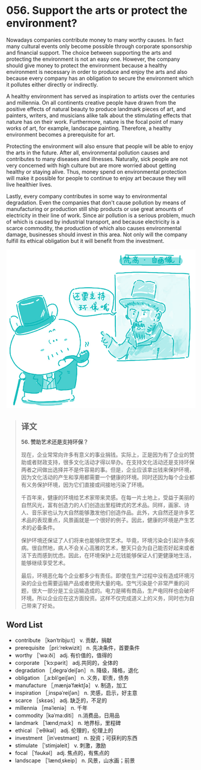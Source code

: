 # 056. Support the arts or protect the environment?

Nowadays companies contribute money to many worthy causes. In fact many cultural events only become possible through corporate sponsorship and financial support. The choice between supporting the arts and protecting the environment is not an easy one. However, the company should give money to protect the environment because a healthy environment is necessary in order to produce and enjoy the arts and also because every company has an obligation to secure the environment which it pollutes either directly or indirectly.

A healthy environment has served as inspiration to artists over the centuries and millennia. On all continents creative people have drawn from the positive effects of natural beauty to produce landmark pieces of art, and painters, writers, and musicians alike talk about the stimulating effects that nature has on their work. Furthermore, nature is the focal point of many works of art, for example, landscape painting. Therefore, a healthy environment becomes a prerequisite for art.

Protecting the environment will also ensure that people will be able to enjoy the arts in the future. After all, environmental pollution causes and contributes to many diseases and illnesses. Naturally, sick people are not very concerned with high culture but are more worried about getting healthy or staying alive. Thus, money spend on environmental protection will make it possible for people to continue to enjoy art because they will live healthier lives.

Lastly, every company contributes in some way to environmental degradation. Even the companies that don't cause pollution by means of manufacturing or production still ship products or use great amounts of electricity in their line of work. Since air pollution is a serious problem, much of which is caused by industrial transport, and because electricity is a scarce commodity, the production of which also causes environmental damage, businesses should invest in this area. Not only will the company fulfill its ethical obligation but it will benefit from the investment.

![](.gitbook/assets/toefl-ibt-high-score-essays-056.jpg)

> ## 译文
>
> **56. 赞助艺术还是支持环保？**
>
> 现在，企业常常向许多有意义的事业捐钱。实际上，正是因为有了企业的赞助或者财政支持，很多文化活动才得以举办。在支持文化活动还是支持环保两者之间做出选择并不是件容易的事。但是，企业应该拿出钱来保护环境，因为文化活动的产生和享用都需要一个健康的环境。同时还因为每个企业都有义务保护环境，因为它们直接或间接地污染了环境。
>
> 千百年来，健康的环境给艺术家带来灵感。在每一片土地上，受益于美丽的自然风光，富有创造力的人们创造出里程碑式的艺术品。同样，画家、诗人、音乐家也认为大自然能够激发他们创造作品。此外，大自然还是许多艺术品的表现重点，风景画就是一个很好的例子。因此，健康的环境是产生艺术的必备条件。
>
> 保护环境还保证了人们将来也能够欣赏艺术。毕竟，环境污染会引起许多疾病。很自然地，病人不会关心高雅的艺术，整天只会为自己能否好起来或者活下去而感到忧虑。因此，在环境保护上花钱能够保证人们更健康地生活，能够继续享受艺术。
>
> 最后，环境恶化每个企业都多少有责任。即使在生产过程中没有造成环境污染的企业也需要运输产品或者使用大量的电。空气污染是个非常严重的问题，很大一部分是工业运输造成的。电力是稀有商品，生产电同样也会破坏环境。所以企业应在这方面投资。这样不仅完成道义上的义务，同时也为自己带来了好处。

## Word List

* contribute ［kənˈtribju:t］ v. 贡献，捐献
* prerequisite ［pri:ˈrekwizit］ n. 先决条件，首要条件
* worthy ［ˈwə:ði］ adj. 有价值的，值得的
* corporate ［ˈkɔ:pərit］ adj.共同的，全体的
* degradation ［ˌdegrəˈdeiʃən］ n. 降级，降格，退化
* obligation ［ˌa:bliˈgeiʃən］ n. 义务，职责，债务
* manufacture ［ˌmænjəˈfæktʃə］ v. 制造，加工
* inspiration ［ˌinspəˈreiʃən］ n. 灵感，启示，好主意
* scarce ［skεəs］ adj. 缺乏的，不足的
* millennia ［məˈleniə］ n. 千年
* commodity［kəˈma:diti］ n.消费品，日用品
* landmark ［ˈlændˌma:k］ n. 地界标，里程碑
* ethical ［ˈeθikəl］ adj. 伦理的，伦理上的
* investment ［inˈvestmənt］ n. 投资；可获利的东西
* stimulate ［ˈstimjəleit］ v. 刺激，激励
* focal ［ˈfəukəl］ adj. 焦点的，有焦点的
* landscape ［ˈlændˌskeip］ n. 风景，山水画；前景

